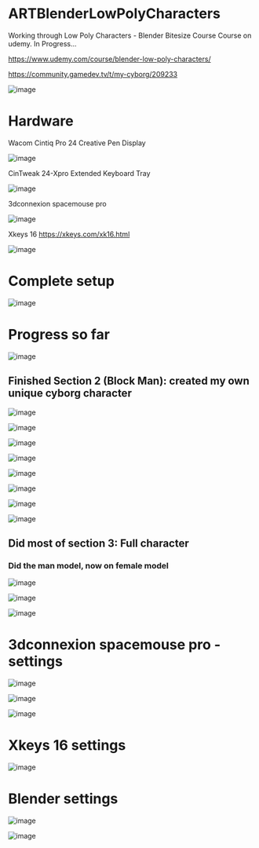 # ARTBlenderLowPolyCharacters
Working through Low Poly Characters - Blender Bitesize Course Course on udemy. In Progress... 

https://www.udemy.com/course/blender-low-poly-characters/

https://community.gamedev.tv/t/my-cyborg/209233


![image](https://user-images.githubusercontent.com/3318539/183343673-c0432873-21eb-470f-8dd8-e219b48be4ae.png)

# Hardware

Wacom Cintiq Pro 24 Creative Pen Display

![image](https://user-images.githubusercontent.com/3318539/183345064-5268b517-ed25-4dbe-8e40-6ad9d1f13bae.png)


CinTweak 24-Xpro Extended Keyboard Tray

![image](https://user-images.githubusercontent.com/3318539/183345096-dce3c030-030a-4c99-8c79-cc256eaeed6a.png)


3dconnexion spacemouse pro

![image](https://user-images.githubusercontent.com/3318539/183345164-c9772b91-69ef-4f6d-8fc4-b70fbbd7c5a4.png)


Xkeys 16 
https://xkeys.com/xk16.html

![image](https://user-images.githubusercontent.com/3318539/184585106-82a2d06d-cab2-4ab3-8f1c-3cb1c2e33dae.png)


# Complete setup

![image](https://user-images.githubusercontent.com/3318539/184585011-d34008f9-8be1-42a1-94ce-f21ce4c72662.png)


# Progress so far

![image](https://user-images.githubusercontent.com/3318539/183344352-5f8ae200-cb4f-4e6d-902e-4a091f3802e4.png)

## Finished Section 2 (Block Man): created my own unique cyborg character

![image](https://user-images.githubusercontent.com/3318539/183577160-6084982c-9c0e-40ed-af2f-531671b3883e.png)

![image](https://user-images.githubusercontent.com/3318539/183577175-b50673f5-8c68-4338-91be-8cafbe9c2fb5.png)

![image](https://user-images.githubusercontent.com/3318539/183577199-9346aa42-8d47-4547-9ea9-1fc1da7cd16b.png)

![image](https://user-images.githubusercontent.com/3318539/183577216-fbee261d-2b52-44b1-82a9-9725ef765e1e.png)

![image](https://user-images.githubusercontent.com/3318539/183577568-26a504b5-3c88-43dc-9972-4666de835d22.png)

![image](https://user-images.githubusercontent.com/3318539/183577593-ae304ecb-2e5c-42f0-b756-b55d370bed22.png)

![image](https://user-images.githubusercontent.com/3318539/183577644-12137c71-8e61-413c-aaa1-2d156621721b.png)

![image](https://user-images.githubusercontent.com/3318539/183577677-1f30e23c-c6bb-4c85-9a9a-1a65da2022f6.png)



## Did most of section 3: Full character

### Did the man model, now on female model

![image](https://user-images.githubusercontent.com/3318539/184578543-bd002474-d763-401d-a2f5-e577a2bc91b3.png)


![image](https://user-images.githubusercontent.com/3318539/184578648-aebd4f48-9634-4efd-9d58-508de55455e7.png)


![image](https://user-images.githubusercontent.com/3318539/184578680-ad3e496b-3267-4877-a402-9884b6ea67e8.png)





# 3dconnexion spacemouse pro - settings

![image](https://user-images.githubusercontent.com/3318539/183344552-4ee0db6b-ad14-451d-b23f-3a93fdf8f7a3.png)

![image](https://user-images.githubusercontent.com/3318539/183344579-36743785-ff14-4ecc-ae3c-c5cf049c2de0.png)

![image](https://user-images.githubusercontent.com/3318539/184582181-9d4bafcf-368d-41be-873f-d9c2ee60beb8.png)




# Xkeys 16 settings

![image](https://user-images.githubusercontent.com/3318539/184582574-0e3a111e-ebb7-4dd0-82b9-a5558364fce0.png)



# Blender settings

![image](https://user-images.githubusercontent.com/3318539/183345954-fb59a5fa-fdba-4ea0-99d1-53187204888e.png)

![image](https://user-images.githubusercontent.com/3318539/183345981-03ef2a63-1cba-44d1-8a06-f6de72df3add.png)








